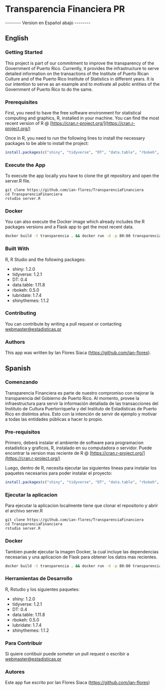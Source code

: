 # Transparencia Financiera PR

-------- Version en Español abajo --------

## English

### Getting Started

This project is part of our commitment to improve the transparency of the Government of Puerto Rico. Currently, it provides the infrastructure to serve detailed information on the transactions of the Institute of Puerto Rican Culture and of the Puerto Rico Institute of Statistics in different years. It is our intention to serve as an example and to motivate all public entities of the Government of Puerto Rico to do the same.

### Prerequisites

First, you need to have the free software environment for statistical computing and graphics, R, installed in your machine. You can find the most recent version of R @ [https://cran.r-project.org/](https://cran.r-project.org/)

Once in R, you need to run the following lines to install the necessary packages to be able to install the project:

```R
install.packages(c("shiny", "tidyverse", "DT", "data.table", "rbokeh", "lubridate", "shinythemes"))
```

### Execute the App

To execute the app locally you have to clone the git repository and open the server.R file.

```git
git clone https://github.com/ian-flores/TransparenciaFinanciera
cd TransparenciaFinanciera
rstudio server.R
```

### Docker

You can also execute the Docker image which already includes the R packages versions and a Flask app to get the most recent data.

```bash
docker build -t transparencia . && docker run -d -p 80:80 transparencia
```

### Built With

R, R Studio and the following packages: 

* shiny: 1.2.0
* tidyverse: 1.2.1
* DT: 0.4
* data.table: 1.11.8 
* rbokeh: 0.5.0
* lubridate: 1.7.4
* shinythemes: 1.1.2

### Contributing

You can contribute by writing a pull request or contacting webmaster@estadisticas.pr

### Authors

This app was written by Ian Flores Siaca (https://github.com/ian-flores). 

## Spanish

### Comenzando

Transparencia Financiera es parte de nuestro compromiso con mejorar la transparencia del Gobierno de Puerto Rico. Al momento, provee la infraestructura para servir la información detallada de las transacciones del Instituto de Cultura Puertorriqueña y del Instituto de Estadísticas de Puerto Rico en distintos años. Esto con la intención de servir de ejemplo y motivar a todas las entidades públicas a hacer lo propio.

### Pre-requisitos

Primero, deberá instalar el ambiente de software para programacion estadistica y graficos, R, instalado en su computadora o servidor. Puede encontrar la version mas reciente de R @ [https://cran.r-project.org/](https://cran.r-project.org/)

Luego, dentro de R, necesita ejecutar las siguientes lineas para instalar los paquetes necesarios para poder instalar el proyecto: 

```R
install.packages(c("shiny", "tidyverse", "DT", "data.table", "rbokeh", "lubridate", "shinythemes"))
```

### Ejecutar la aplicacion 

Para ejecutar la aplicacion localmente tiene que clonar el repositorio y abrir el archivo server.R

```git
git clone https://github.com/ian-flores/TransparenciaFinanciera
cd TransparenciaFinanciera
rstudio server.R
```
### Docker

Tambien puede ejecutar la imagen Docker, la cual incluye las dependencias necesarias y una aplicacion de Flask para obtener los
datos mas recientes. 

```bash
docker build -t transparencia . && docker run -d -p 80:80 transparencia
```
### Herramientas de Desarrollo

R, Rstudio y los siguientes paquetes:

- shiny: 1.2.0
- tidyverse: 1.2.1
- DT: 0.4
- data.table: 1.11.8
- rbokeh: 0.5.0
- lubridate: 1.7.4
- shinythemes: 1.1.2

### Para Contribuir

Si quiere contibuir puede someter un pull request o escribir a webmaster@estadisticas.pr

### Autores

Este app fue escrito por Ian Flores Siaca (https://github.com/ian-flores)
